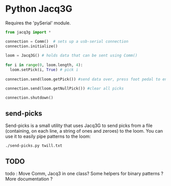 # Python Jacq3G

Requires the 'pySerial' module.

```python
from jacq3g import *

connection = Comm()  # sets up a usb-serial connection
connection.initialize() 
 
loom = Jacq3G() # holds data that can be sent using Comm()
 
for i in range(0, loom.length, 4):
  loom.setPick(i, True) # pick i
 
connection.send(loom.getPick()) #send data over, press foot pedal to engage

connection.send(loom.getNullPick()) #clear all picks

connection.shutdown()
```

## send-picks

Send-picks is a small utility that uses Jacq3G to send picks from a file (containing, on each line, a string of ones and zeroes) to the loom. You can use it to easily pipe patterns to the loom:

```
./send-picks.py twill.txt
```

## TODO
todo : Move Comm, Jacq3 in one class? Some helpers for binary patterns ? More documentation ?
 
